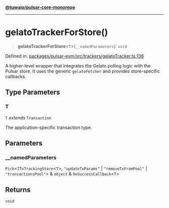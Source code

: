 [**@tuwaio/pulsar-core-monorepo**](../../../README.md)

***

# gelatoTrackerForStore()

> **gelatoTrackerForStore**\<`T`\>(`__namedParameters`): `void`

Defined in: [packages/pulsar-evm/src/trackers/gelatoTracker.ts:136](https://github.com/TuwaIO/pulsar-core/blob/fa53be494bf60c2dfc7d93a5ee62023074055721/packages/pulsar-evm/src/trackers/gelatoTracker.ts#L136)

A higher-level wrapper that integrates the Gelato polling logic with the Pulsar store.
It uses the generic `gelatoFetcher` and provides store-specific callbacks.

## Type Parameters

### T

`T` *extends* `Transaction`

The application-specific transaction type.

## Parameters

### \_\_namedParameters

`Pick`\<`ITxTrackingStore`\<`T`\>, `"updateTxParams"` \| `"removeTxFromPool"` \| `"transactionsPool"`\> & `object` & `OnSuccessCallback`\<`T`\>

## Returns

`void`
